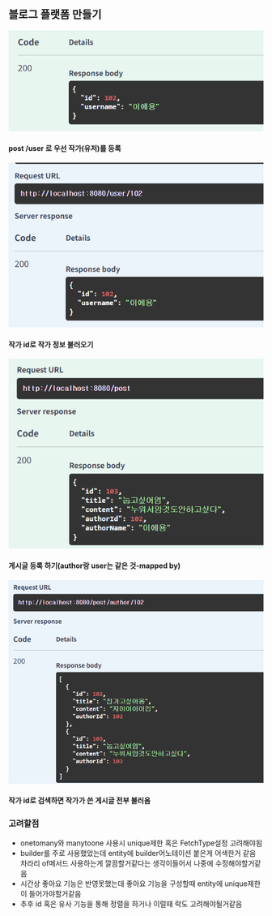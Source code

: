 ## 블로그 플랫폼 만들기
![img.png](img.png)
#### post /user 로 우선 작가(유저)를 등록
![img_1.png](img_1.png)
#### 작가 id로 작가 정보 불러오기
![img_2.png](img_2.png)
#### 게시글 등록 하기(author랑 user는 같은 것-mapped by)
![img_3.png](img_3.png)
#### 작가 id로 검색하면 작가가 쓴 게시글 전부 불러옴

### 고려할점
- onetomany와 manytoone 사용시 unique제한 혹은 FetchType설정 고려해야됨
- builder를 주로 사용했었는데 entity에 builder어노테이션 붙은게 어색한거 같음 차라리 of메서드 사용하는게 깔끔할거같다는 생각이들어서 나중에 수정해야할거같음
- 시간상 좋아요 기능은 반영못했는데 좋아요 기능을 구성할때 entity에 unique제한이 들어가야할거같음
- 추후 id 혹은 유사 기능을 통해 정렬을 하거나 이럴때 락도 고려해야될거같음